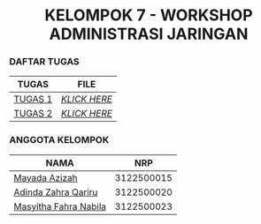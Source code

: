 <h1 align="center"> KELOMPOK 7 - WORKSHOP ADMINISTRASI JARINGAN </h1>

### DAFTAR TUGAS 
| TUGAS | FILE |
| ------| -----|
| [TUGAS 1](#Tugas1) |  _[KLICK HERE](https://github.com/adindazaahraa/administrasijaringan/tree/main/Tugas-Pertama)_ |
| [TUGAS 2](#Tugas2) |  _[KLICK HERE](https://github.com/adindazaahraa/administrasijaringan/tree/main/Tugas-Kedua)_ |

### ANGGOTA KELOMPOK
| NAMA                          | NRP       |
| ----------------------------- | --------- |
| [Mayada Azizah](https://github.com/mayadaazzh)         | 3122500015 |
| [Adinda Zahra Qariru](https://github.com/adindazaahraa) | 3122500020 |
| [Masyitha Fahra Nabila](http://github.com/Punyasyitha)  | 3122500023 |

